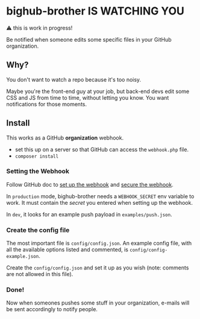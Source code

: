 # bighub-brother IS WATCHING YOU

:warning: this is work in progress!

Be notified when someone edits some specific files in your GitHub organization.

## Why?

You don't want to watch a repo because it's too noisy.

Maybe you're the front-end guy at your job, but back-end devs edit some CSS and JS from time to time, without letting you know. You want notifications for those moments.

## Install

This works as a GitHub **organization** webhook.

* set this up on a server so that GitHub can access the `webhook.php` file.
* `composer install`

### Setting the Webhook

Follow GitHub doc to [set up the webhook](https://developer.github.com/webhooks/creating/#setting-up-a-webhook) and [secure the webhook](https://developer.github.com/webhooks/securing/).

In `production` mode, bighub-brother needs a `WEBHOOK_SECRET` env variable to work. It must contain the *secret* you entered when setting up the webhook.

In `dev`, it looks for an example push payload in `examples/push.json`.

### Create the config file

The most important file is `config/config.json`. An example config file, with all the available options listed and commented, is `config/config-example.json`.

Create the `config/config.json` and set it up as you wish (note: comments are not allowed in this file).

### Done!

Now when someones pushes some stuff in your organization, e-mails will be sent accordingly to notify people.